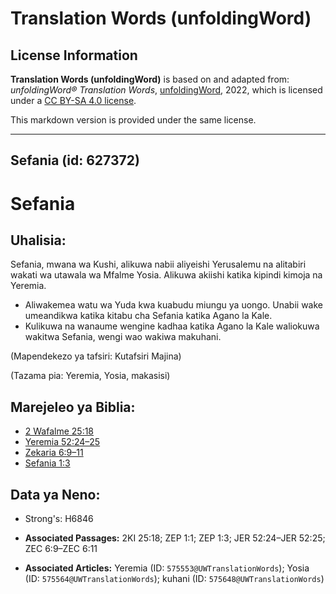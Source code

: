 # Translation Words (unfoldingWord)

## License Information

**Translation Words (unfoldingWord)** is based on and adapted from: _unfoldingWord® Translation Words_, [unfoldingWord](https://unfoldingword.org/utw), 2022, which is licensed under a [CC BY-SA 4.0 license](https://creativecommons.org/licenses/by-sa/4.0/legalcode.en).

This markdown version is provided under the same license.



--------------------------------

## Sefania (id: 627372)

Sefania
=======

Uhalisia:
---------

Sefania, mwana wa Kushi, alikuwa nabii aliyeishi Yerusalemu na alitabiri wakati wa utawala wa Mfalme Yosia. Alikuwa akiishi katika kipindi kimoja na Yeremia.

* Aliwakemea watu wa Yuda kwa kuabudu miungu ya uongo. Unabii wake umeandikwa katika kitabu cha Sefania katika Agano la Kale.
* Kulikuwa na wanaume wengine kadhaa katika Agano la Kale waliokuwa wakitwa Sefania, wengi wao wakiwa makuhani.

(Mapendekezo ya tafsiri: Kutafsiri Majina)

(Tazama pia: Yeremia, Yosia, makasisi)

Marejeleo ya Biblia:
--------------------

* [2 Wafalme 25:18](https://ref.ly/2Kgs25:18)
* [Yeremia 52:24–25](https://ref.ly/Jer52:24-Jer52:25)
* [Zekaria 6:9–11](https://ref.ly/Zech6:9-Zech6:11)
* [Sefania 1:3](https://ref.ly/Zeph1:3)

Data ya Neno:
-------------

* Strong's: H6846

* **Associated Passages:** 2KI 25:18; ZEP 1:1; ZEP 1:3; JER 52:24–JER 52:25; ZEC 6:9–ZEC 6:11
* **Associated Articles:** Yeremia (ID: `575553@UWTranslationWords`); Yosia (ID: `575564@UWTranslationWords`); kuhani (ID: `575648@UWTranslationWords`)

